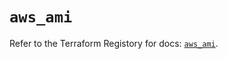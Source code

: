 # `aws_ami`

Refer to the Terraform Registory for docs: [`aws_ami`](https://registry.terraform.io/providers/hashicorp/aws/5.27.0/docs/resources/ami).
